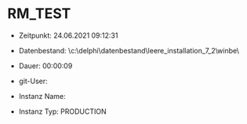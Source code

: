 # RM_TEST

- Zeitpunkt: 24.06.2021 09:12:31

- Datenbestand: \c:\delphi\datenbestand\leere_installation_7_2\winbe\
- Dauer: 00:00:09
- git-User: 
- Instanz Name: 
- Instanz Typ: PRODUCTION
